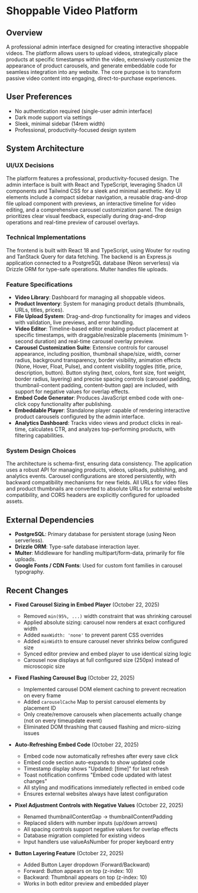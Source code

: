 # Shoppable Video Platform

## Overview
A professional admin interface designed for creating interactive shoppable videos. The platform allows users to upload videos, strategically place products at specific timestamps within the video, extensively customize the appearance of product carousels, and generate embeddable code for seamless integration into any website. The core purpose is to transform passive video content into engaging, direct-to-purchase experiences.

## User Preferences
- No authentication required (single-user admin interface)
- Dark mode support via settings
- Sleek, minimal sidebar (14rem width)
- Professional, productivity-focused design system

## System Architecture

### UI/UX Decisions
The platform features a professional, productivity-focused design. The admin interface is built with React and TypeScript, leveraging Shadcn UI components and Tailwind CSS for a sleek and minimal aesthetic. Key UI elements include a compact sidebar navigation, a reusable drag-and-drop file upload component with previews, an interactive timeline for video editing, and a comprehensive carousel customization panel. The design prioritizes clear visual feedback, especially during drag-and-drop operations and real-time preview of carousel overlays.

### Technical Implementations
The frontend is built with React 18 and TypeScript, using Wouter for routing and TanStack Query for data fetching. The backend is an Express.js application connected to a PostgreSQL database (Neon serverless) via Drizzle ORM for type-safe operations. Multer handles file uploads.

### Feature Specifications
- **Video Library**: Dashboard for managing all shoppable videos.
- **Product Inventory**: System for managing product details (thumbnails, URLs, titles, prices).
- **File Upload System**: Drag-and-drop functionality for images and videos with validation, live previews, and error handling.
- **Video Editor**: Timeline-based editor enabling product placement at specific timestamps, with draggable/resizable placements (minimum 1-second duration) and real-time carousel overlay preview.
- **Carousel Customization Suite**: Extensive controls for carousel appearance, including position, thumbnail shape/size, width, corner radius, background transparency, border visibility, animation effects (None, Hover, Float, Pulse), and content visibility toggles (title, price, description, button). Button styling (text, colors, font size, font weight, border radius, layering) and precise spacing controls (carousel padding, thumbnail-content padding, content-button gap) are included, with support for negative values for overlap effects.
- **Embed Code Generator**: Produces JavaScript embed code with one-click copy functionality after publishing.
- **Embeddable Player**: Standalone player capable of rendering interactive product carousels configured by the admin interface.
- **Analytics Dashboard**: Tracks video views and product clicks in real-time, calculates CTR, and analyzes top-performing products, with filtering capabilities.

### System Design Choices
The architecture is schema-first, ensuring data consistency. The application uses a robust API for managing products, videos, uploads, publishing, and analytics events. Carousel configurations are stored persistently, with backward compatibility mechanisms for new fields. All URLs for video files and product thumbnails are converted to absolute URLs for external website compatibility, and CORS headers are explicitly configured for uploaded assets.

## External Dependencies
- **PostgreSQL**: Primary database for persistent storage (using Neon serverless).
- **Drizzle ORM**: Type-safe database interaction layer.
- **Multer**: Middleware for handling multipart/form-data, primarily for file uploads.
- **Google Fonts / CDN Fonts**: Used for custom font families in carousel typography.

## Recent Changes
- **Fixed Carousel Sizing in Embed Player** (October 22, 2025)
  - Removed `min(95%, ...)` width constraint that was shrinking carousel
  - Applied absolute sizing: carousel now renders at exact configured width
  - Added `maxWidth: 'none'` to prevent parent CSS overrides
  - Added `minWidth` to ensure carousel never shrinks below configured size
  - Synced editor preview and embed player to use identical sizing logic
  - Carousel now displays at full configured size (250px) instead of microscopic size

- **Fixed Flashing Carousel Bug** (October 22, 2025)
  - Implemented carousel DOM element caching to prevent recreation on every frame
  - Added `carouselCache` Map to persist carousel elements by placement ID
  - Only create/remove carousels when placements actually change (not on every timeupdate event)
  - Eliminated DOM thrashing that caused flashing and micro-sizing issues

- **Auto-Refreshing Embed Code** (October 22, 2025)
  - Embed code now automatically refreshes after every save click
  - Embed code section auto-expands to show updated code
  - Timestamp display shows "Updated: [time]" for last refresh
  - Toast notification confirms "Embed code updated with latest changes"
  - All styling and modifications immediately reflected in embed code
  - Ensures external websites always have latest configuration
  
- **Pixel Adjustment Controls with Negative Values** (October 22, 2025)
  - Renamed thumbnailContentGap → thumbnailContentPadding
  - Replaced sliders with number inputs (up/down arrows)
  - All spacing controls support negative values for overlap effects
  - Database migration completed for existing videos
  - Input handlers use valueAsNumber for proper keyboard entry
  
- **Button Layering Feature** (October 22, 2025)
  - Added Button Layer dropdown (Forward/Backward)
  - Forward: Button appears on top (z-index: 10)
  - Backward: Thumbnail appears on top (z-index: 10)
  - Works in both editor preview and embedded player
